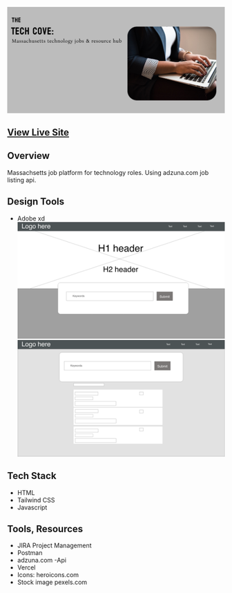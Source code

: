 
![Tech Cove](techcovecover.png?raw=true)


## [View Live Site](https://techcove.vercel.app/)


## **Overview**

Massachsetts job platform for technology roles. Using adzuna.com job listing api.


## **Design Tools**
* Adobe xd 
![low fidelity mockup](TechCove1.png?raw=true)
![low fidelity mockup](TechCoveresults.png?raw=true)


## **Tech Stack**
 * HTML
 * Tailwind CSS
 * Javascript
  

## Tools, Resources
* JIRA Project Management
* Postman
* adzuna.com -Api
* Vercel
* Icons: heroicons.com 
* Stock image pexels.com

